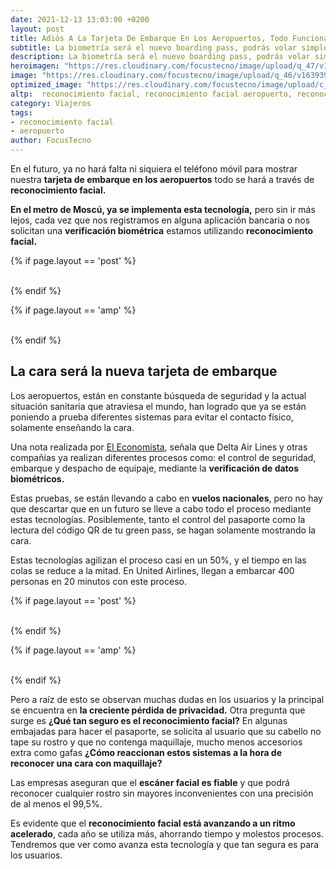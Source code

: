 ```yaml
---
date: 2021-12-13 13:03:00 +0200
layout: post
title: Adiós A La Tarjeta De Embarque En Los Aeropuertos, Todo Funcionará Mediante Reconocimiento Facial
subtitle: La biometría será el nuevo boarding pass, podrás volar simplemente enseñando la cara, el papel o el móvil, son cosa del pasado
description: La biometría será el nuevo boarding pass, podrás volar simplemente enseñando la cara, el papel o el móvil, son cosa del pasado
heroimagen: "https://res.cloudinary.com/focustecno/image/upload/q_47/v1639468212/adios-la-tarjeta-de-embarque-en-los-aeropuertos-todo-funcionara-mediante-reconocimiento-facial-hero_iojjem.jpg"
image: "https://res.cloudinary.com/focustecno/image/upload/q_46/v1639392679/adios-la-tarjeta-de-embarque-en-los-aeropuertos-todo-funcionara-mediante-reconocimiento-facial_vd7tqx.jpg"
optimized_image: "https://res.cloudinary.com/focustecno/image/upload/c_scale,q_46,w_404/v1639392679/adios-la-tarjeta-de-embarque-en-los-aeropuertos-todo-funcionara-mediante-reconocimiento-facial_vd7tqx.jpg"
altp:  reconocimiento facial, reconocimiento facial aeropuerto, reconocimiento facial aeropuerto madrid, reconocimiento facial aeropuerto china, reconocimiento facial en aeropuerto, reconocimiento facial en los aeropuertos, reconocimiento facial en aeropuertos, sistema de reconocimiento facial en aeropuertos, reconocimiento facial Aeropuerto Internacional Hartsfield-Jackson, reconocimiento facial Aeropuerto Internacional Pekín-Capital, reconocimiento facial Aeropuerto Internacional Dubái, reconocimiento facial Aeropuerto Internacional Tokio-Haneda, reconocimiento facial Aeropuerto Internacional Los Ángeles, reconocimiento facial Aeropuerto Internacional O'Hare, reconocimiento facial Aeropuerto Internacional Londres-Heathrow, reconocimiento facial Aeropuerto Internacional Hong Kong, reconocimiento facial Aeropuerto Internacional Shanghái-Pudong, reconocimiento facial Aeropuerto Internacional París-Charles de Gaulle, reconocimiento facial Aeropuerto Internacional Ámsterdam-Schiphol, reconocimiento facial Aeropuerto Internacional Dallas/Fort Worth, reconocimiento facial Aeropuerto Internacional Cantón-Baiyun, reconocimiento facial Aeropuerto Internacional Meno, reconocimiento facial Aeropuerto Internacional Atatürk, reconocimiento facial Aeropuerto Internacional Indira Gandhi, reconocimiento facial Aeropuerto Internacional Soekarno-Hatta, reconocimiento facial Aeropuerto Internacional Singapur, reconocimiento facial Aeropuerto Internacional Seúl-Incheon, reconocimiento facial Aeropuerto Internacional Denver, reconocimiento facial Aeropuerto Internacional España, reconocimiento facial Aeropuerto Internacional Ezeiza, datos biométricos Aeropuerto Internacional Hartsfield-Jackson, datos biométricos Aeropuerto Internacional Pekín-Capital, datos biométricos Aeropuerto Internacional Dubái, datos biométricos Aeropuerto Internacional Tokio-Haneda, datos biométricos Aeropuerto Internacional Los Ángeles, datos biométricos Aeropuerto Internacional O'Hare, datos biométricos Aeropuerto Internacional Londres-Heathrow, datos biométricos Aeropuerto Internacional Hong Kong, datos biométricos Aeropuerto Internacional Shanghái-Pudong, datos biométricos Aeropuerto Internacional París-Charles de Gaulle, datos biométricos Aeropuerto Internacional Ámsterdam-Schiphol, datos biométricos Aeropuerto Internacional Dallas/Fort Worth, datos biométricos Aeropuerto Internacional Cantón-Baiyun, datos biométricos Aeropuerto Internacional Meno, datos biométricos Aeropuerto Internacional Atatürk, datos biométricos Aeropuerto Internacional Indira Gandhi, datos biométricos Aeropuerto Internacional Soekarno-Hatta, datos biométricos Aeropuerto Internacional Singapur, datos biométricos Aeropuerto Internacional Seúl-Incheon, datos biométricos Aeropuerto Internacional Denver, datos biométricos Aeropuerto Internacional España, datos biométricos Aeropuerto Internacional Ezeiza, tarjeta de embarque, la tarjeta de embarque, que es la tarjeta de embarque, ¿quién inspecciona las maletas? la tarjeta de embarque el aduanero el asiento, arjeta de embarque iberia, tarjeta de embarque in english, ¿en qué te sientas en el avión? la tarjeta de embarque la aduana el asiento, tarjeta de embarque air europa, and cuando se puede sacar la tarjeta de embarque air europa 
category: Viajeros
tags:
- reconocimiento facial
- aeropuerto
author: FocusTecno
---
```

En el futuro, ya no hará falta ni siquiera el teléfono móvil para mostrar nuestra **tarjeta de embarque en los aeropuertos** todo se hará a través de **reconocimiento facial.**

**En el metro de Moscú, ya se implementa esta tecnología,** pero sin ir más lejos, cada vez que nos registramos en alguna aplicación bancaria o nos solicitan una **verificación biométrica** estamos utilizando **reconocimiento facial.**

{% if page.layout == 'post' %}
<br/>
<ins class="adsbygoogle"
     style="display:block"
     data-ad-client="ca-pub-4858467408884489"
     data-ad-slot="4415831152"
     data-ad-format="auto"
     data-full-width-responsive="true"></ins>
<script>
     (adsbygoogle = window.adsbygoogle || []).push({});
</script>
<br/>
{% endif %}

{% if page.layout == 'amp' %}
<br/>
<amp-ad width="100vw" height="320"
     type="adsense"
     data-ad-client="ca-pub-4858467408884489"
     data-ad-slot="4415831152"
     data-auto-format="rspv"
     data-full-width="">
  <div overflow=""></div>
</amp-ad>
<br/>
{% endif %}

## La cara será la nueva tarjeta de embarque

Los aeropuertos, están en constante búsqueda de seguridad y la actual situación sanitaria que atraviesa el mundo, han logrado que ya se están poniendo a prueba diferentes sistemas para evitar el contacto físico, solamente enseñando la cara.

Una nota realizada por [El Economista](https://www.eleconomista.es/actualidad/noticias/11513648/12/21/Volar-por-la-cara-la-biometria-revoluciona-los-procesos-en-los-aeropuertos.html), señala que Delta Air Lines y otras compañías ya realizan diferentes procesos como: el control de seguridad, embarque y despacho de equipaje, mediante la **verificación de datos biométricos.**

Estas pruebas, se están llevando a cabo en **vuelos nacionales**, pero no hay que descartar que en un futuro se lleve a cabo todo el proceso mediante estas tecnologías. Posiblemente, tanto el control del pasaporte como la lectura del código QR de tu green pass, se hagan solamente mostrando la cara.

Estas tecnologías agilizan el proceso casi en un 50%, y el tiempo en las colas se reduce a la mitad. En United Airlines, llegan a embarcar 400 personas en 20 minutos con este proceso.

{% if page.layout == 'post' %}
<br/>
<ins class="adsbygoogle"
     style="display:block"
     data-ad-client="ca-pub-4858467408884489"
     data-ad-slot="2382378960"
     data-ad-format="auto"
     data-full-width-responsive="true"></ins>
<script>
     (adsbygoogle = window.adsbygoogle || []).push({});
</script>
<br/>
{% endif %}

{% if page.layout == 'amp' %}
<br/>
<amp-ad width="100vw" height="320"
     type="adsense"
     data-ad-client="ca-pub-4858467408884489"
     data-ad-slot="2382378960"
     data-auto-format="rspv"
     data-full-width="">
  <div overflow=""></div>
</amp-ad>
<br/>
{% endif %}

Pero a raíz de esto se observan muchas dudas en los usuarios y la principal se encuentra en **la creciente pérdida de privacidad.** Otra pregunta que surge es **¿Qué tan seguro es el reconocimiento facial?** En algunas embajadas para hacer el pasaporte, se solicita al usuario que su cabello no tape su rostro y que no contenga maquillaje, mucho menos accesorios extra como gafas **¿Cómo reaccionan estos sistemas a la hora de reconocer una cara con maquillaje?**

Las empresas aseguran que el **escáner facial es fiable** y que podrá reconocer cualquier rostro sin mayores inconvenientes con una precisión de al menos el 99,5%. 

Es evidente que el **reconocimiento facial está avanzando a un ritmo acelerado**, cada año se utiliza más, ahorrando tiempo y molestos procesos. Tendremos que ver como avanza esta tecnología y que tan segura es para los usuarios.
